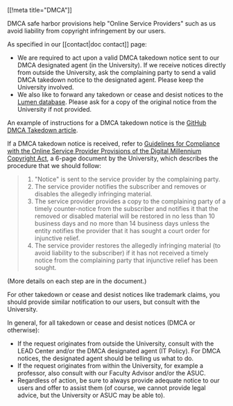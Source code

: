 [[!meta title="DMCA"]]

DMCA safe harbor provisions help "Online Service Providers" such as us
avoid liability from copyright infringement by our users.

As specified in our [[contact|doc contact]] page:

 * We are required to act upon a valid DMCA takedown notice sent to
   our DMCA designated agent (in the University). If we receive notices
   directly from outside the University, ask the complaining party
   to send a valid DMCA takedown notice to the designated agent.
   Please keep the University involved.
 * We also like to forward any takedown or cease and desist notices to
   the [Lumen database](https://lumendatabase.org/). Please ask for
   a copy of the original notice from the University if not provided.

An example of instructions for a DMCA takedown notice is the
[GitHub DMCA Takedown article](https://help.github.com/articles/dmca-takedown).

If a DMCA takedown notice is received, refer to
[Guidelines for Compliance with the Online Service Provider Provisions
of the Digital Millennium Copyright
Act](http://policy.ucop.edu/doc/7000472/DMCA), a 6-page document by the
University, which describes the procedure that we should follow:

 > 1. "Notice" is sent to the service provider by the complaining party.
 > 2. The service provider notifies the subscriber and removes or
 >    disables the allegedly infringing material.
 > 3. The service provider provides a copy to the complaining party of
 >    a timely counter-notice from the subscriber and notifies it that
 >    the removed or disabled material will be restored in no less
 >    than 10 business days and no more than 14 business days unless
 >    the entity notifies the provider that it has sought a court
 >    order for injunctive relief.
 > 4. The service provider restores the allegedly infringing material
 >    (to avoid liability to the subscriber) if it has not received a
 >    timely notice from the complaining party that injunctive relief
 >    has been sought.

(More details on each step are in the document.)

For other takedown or cease and desist notices like trademark claims,
you should provide similar notification to our users, but consult
with the University.

In general, for all takedown or cease and desist notices
(DMCA or otherwise):

 * If the request originates from outside the University,
   consult with the LEAD Center and/or the DMCA designated agent
   (IT Policy). For DMCA notices, the designated agent should
   be telling us what to do.
 * If the request originates from within the University,
   for example a professor, also consult with our Faculty Advisor
   and/or the ASUC.
 * Regardless of action, be sure to always provide adequate notice
   to our users and offer to assist them
   (of course, we cannot provide legal advice, but the University
   or ASUC may be able to).
